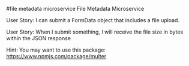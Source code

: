 #file metadata microservice
File Metadata Microservice

User Story: I can submit a FormData object that includes a file upload.

User Story: When I submit something, I will receive the file size in bytes within the JSON response

Hint: You may want to use this package: https://www.npmjs.com/package/multer